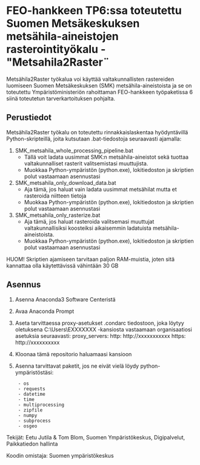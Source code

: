 # FEO-hankkeen TP6:ssa toteutettu Suomen Metsäkeskuksen metsähila-aineistojen rasterointityökalu - "Metsahila2Raster¨



Metsähila2Raster työkalua voi käyttää valtakunnallisten rastereiden luomiseen Suomen Metsäkeskuksen (SMK) metsähila-aineistoista ja se on toteutettu Ympäristöministeriön rahoittaman FEO-hankkeen työpaketissa 6 siinä toteutetun tarverkartoituksen pohjalta.

## Perustiedot
Metsähila2Raster työkalu on toteutettu rinnakkaislaskentaa hyödyntävillä Python-skripteillä, joita kutsutaan .bat-tiedostoja seuraavasti ajamalla:
1. SMK_metsahila_whole_processing_pipeline.bat
    - Tällä voit ladata uusimmat SMK:n metsähila-aineistot sekä tuottaa valtakunnalliset rasterit valitsemistasi muuttujista.
    - Muokkaa Python-ympäristön (python.exe), lokitiedoston ja skriptien polut vastaamaan asennustasi
2. SMK_metsahila_only_download_data.bat
    - Aja tämä, jos haluat vain ladata uusimmat metsähilat mutta et rasteroida niitteen tietoja
    - Muokkaa Python-ympäristön (python.exe), lokitiedoston ja skriptien polut vastaamaan asennustasi
3. SMK_metsahila_only_rasterize.bat
    - Aja tämä, jos haluat rasteroida valitsemasi muuttujat valtakunnallisiksi koosteiksi aikaisemmin ladatuista metsähila-aineistoista.
    - Muokkaa Python-ympäristön (python.exe), lokitiedoston ja skriptien polut vastaamaan asennustasi

HUOM! Skriptien ajamiseen tarvitaan paljon RAM-muistia, joten sitä kannattaa olla käytettävissä vähintään 30 GB  

## Asennus
1. Asenna Anaconda3 Software Centeristä
2. Avaa Anaconda Prompt
3. Aseta tarvittaessa proxy-asetukset .condarc tiedostoon, joka löytyy oletuksena C:\Users\EXXXXXXX -kansiosta vastaamaan organisaatiosi asetuksia seuraavasti:
proxy_servers:
  http: http://xxxxxxxxxxx
  https: http://xxxxxxxxxx
4. Kloonaa tämä repositorio haluamaasi kansioon
5. Asenna tarvittavat paketit, jos ne eivät vielä löydy python-ympäristöstäsi:

        - os
        - requests
        - datetime
        - time
        - multiprocessing
        - zipfile
        - numpy
        - subprocess
        - osgeo

Tekijät: Eetu Jutila & Tom Blom, Suomen Ympäristökeskus, Digipalvelut, Paikkatiedon hallinta

Koodin omistaja: Suomen ympäristökeskus







